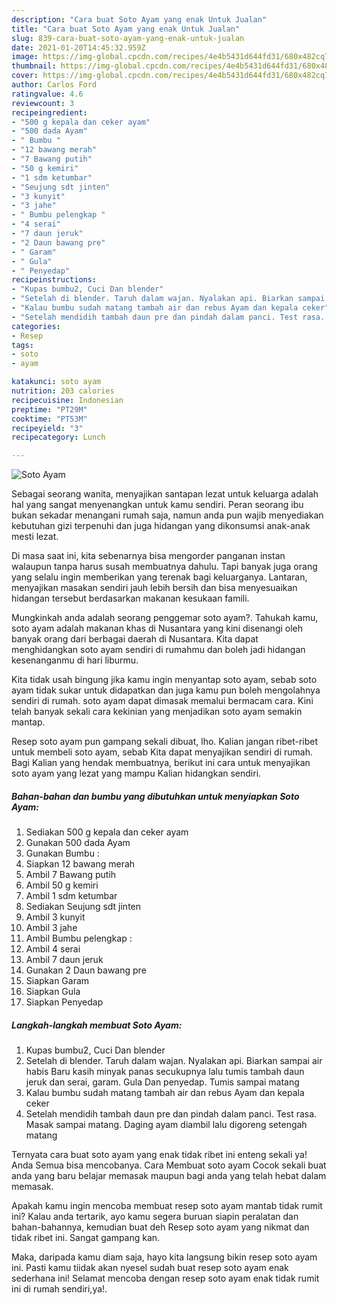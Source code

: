 ```yaml
---
description: "Cara buat Soto Ayam yang enak Untuk Jualan"
title: "Cara buat Soto Ayam yang enak Untuk Jualan"
slug: 839-cara-buat-soto-ayam-yang-enak-untuk-jualan
date: 2021-01-20T14:45:32.959Z
image: https://img-global.cpcdn.com/recipes/4e4b5431d644fd31/680x482cq70/soto-ayam-foto-resep-utama.jpg
thumbnail: https://img-global.cpcdn.com/recipes/4e4b5431d644fd31/680x482cq70/soto-ayam-foto-resep-utama.jpg
cover: https://img-global.cpcdn.com/recipes/4e4b5431d644fd31/680x482cq70/soto-ayam-foto-resep-utama.jpg
author: Carlos Ford
ratingvalue: 4.6
reviewcount: 3
recipeingredient:
- "500 g kepala dan ceker ayam"
- "500 dada Ayam"
- " Bumbu "
- "12 bawang merah"
- "7 Bawang putih"
- "50 g kemiri"
- "1 sdm ketumbar"
- "Seujung sdt jinten"
- "3 kunyit"
- "3 jahe"
- " Bumbu pelengkap "
- "4 serai"
- "7 daun jeruk"
- "2 Daun bawang pre"
- " Garam"
- " Gula"
- " Penyedap"
recipeinstructions:
- "Kupas bumbu2, Cuci Dan blender"
- "Setelah di blender. Taruh dalam wajan. Nyalakan api. Biarkan sampai air habis Baru kasih minyak panas secukupnya lalu tumis tambah daun jeruk dan serai, garam. Gula Dan penyedap. Tumis sampai matang"
- "Kalau bumbu sudah matang tambah air dan rebus Ayam dan kepala ceker"
- "Setelah mendidih tambah daun pre dan pindah dalam panci. Test rasa. Masak sampai matang. Daging ayam diambil lalu digoreng setengah matang"
categories:
- Resep
tags:
- soto
- ayam

katakunci: soto ayam 
nutrition: 203 calories
recipecuisine: Indonesian
preptime: "PT29M"
cooktime: "PT53M"
recipeyield: "3"
recipecategory: Lunch

---
```



![Soto Ayam](https://img-global.cpcdn.com/recipes/4e4b5431d644fd31/680x482cq70/soto-ayam-foto-resep-utama.jpg)

Sebagai seorang wanita, menyajikan santapan lezat untuk keluarga adalah hal yang sangat menyenangkan untuk kamu sendiri. Peran seorang ibu bukan sekadar menangani rumah saja, namun anda pun wajib menyediakan kebutuhan gizi terpenuhi dan juga hidangan yang dikonsumsi anak-anak mesti lezat.

Di masa  saat ini, kita sebenarnya bisa mengorder panganan instan walaupun tanpa harus susah membuatnya dahulu. Tapi banyak juga orang yang selalu ingin memberikan yang terenak bagi keluarganya. Lantaran, menyajikan masakan sendiri jauh lebih bersih dan bisa menyesuaikan hidangan tersebut berdasarkan makanan kesukaan famili. 



Mungkinkah anda adalah seorang penggemar soto ayam?. Tahukah kamu, soto ayam adalah makanan khas di Nusantara yang kini disenangi oleh banyak orang dari berbagai daerah di Nusantara. Kita dapat menghidangkan soto ayam sendiri di rumahmu dan boleh jadi hidangan kesenanganmu di hari liburmu.

Kita tidak usah bingung jika kamu ingin menyantap soto ayam, sebab soto ayam tidak sukar untuk didapatkan dan juga kamu pun boleh mengolahnya sendiri di rumah. soto ayam dapat dimasak memalui bermacam cara. Kini telah banyak sekali cara kekinian yang menjadikan soto ayam semakin mantap.

Resep soto ayam pun gampang sekali dibuat, lho. Kalian jangan ribet-ribet untuk membeli soto ayam, sebab Kita dapat menyajikan sendiri di rumah. Bagi Kalian yang hendak membuatnya, berikut ini cara untuk menyajikan soto ayam yang lezat yang mampu Kalian hidangkan sendiri.

<!--inarticleads1-->

##### Bahan-bahan dan bumbu yang dibutuhkan untuk menyiapkan Soto Ayam:

1. Sediakan 500 g kepala dan ceker ayam
1. Gunakan 500 dada Ayam
1. Gunakan  Bumbu :
1. Siapkan 12 bawang merah
1. Ambil 7 Bawang putih
1. Ambil 50 g kemiri
1. Ambil 1 sdm ketumbar
1. Sediakan Seujung sdt jinten
1. Ambil 3 kunyit
1. Ambil 3 jahe
1. Ambil  Bumbu pelengkap :
1. Ambil 4 serai
1. Ambil 7 daun jeruk
1. Gunakan 2 Daun bawang pre
1. Siapkan  Garam
1. Siapkan  Gula
1. Siapkan  Penyedap




<!--inarticleads2-->

##### Langkah-langkah membuat Soto Ayam:

1. Kupas bumbu2, Cuci Dan blender
1. Setelah di blender. Taruh dalam wajan. Nyalakan api. Biarkan sampai air habis Baru kasih minyak panas secukupnya lalu tumis tambah daun jeruk dan serai, garam. Gula Dan penyedap. Tumis sampai matang
1. Kalau bumbu sudah matang tambah air dan rebus Ayam dan kepala ceker
1. Setelah mendidih tambah daun pre dan pindah dalam panci. Test rasa. Masak sampai matang. Daging ayam diambil lalu digoreng setengah matang




Ternyata cara buat soto ayam yang enak tidak ribet ini enteng sekali ya! Anda Semua bisa mencobanya. Cara Membuat soto ayam Cocok sekali buat anda yang baru belajar memasak maupun bagi anda yang telah hebat dalam memasak.

Apakah kamu ingin mencoba membuat resep soto ayam mantab tidak rumit ini? Kalau anda tertarik, ayo kamu segera buruan siapin peralatan dan bahan-bahannya, kemudian buat deh Resep soto ayam yang nikmat dan tidak ribet ini. Sangat gampang kan. 

Maka, daripada kamu diam saja, hayo kita langsung bikin resep soto ayam ini. Pasti kamu tiidak akan nyesel sudah buat resep soto ayam enak sederhana ini! Selamat mencoba dengan resep soto ayam enak tidak rumit ini di rumah sendiri,ya!.

